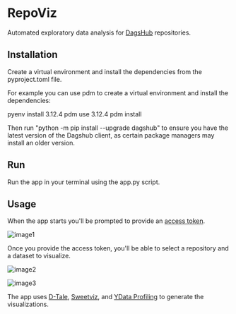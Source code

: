 # RepoViz

Automated exploratory data analysis for <a href="https://dagshub.com">DagsHub</a> repositories.

## Installation

Create a virtual environment and install the dependencies from the pyproject.toml file.

For example you can use pdm to create a virtual environment and install the dependencies:

pyenv install 3.12.4
pdm use 3.12.4
pdm install

Then run "python -m pip install --upgrade dagshub" to ensure you have the latest version of the Dagshub client, as certain package managers may install an older version.

## Run

Run the app in your terminal using the app.py script.

## Usage

When the app starts you'll be prompted to provide an <a href="https://dagshub.com/user/settings/tokens">access token</a>.

![image1](https://i.ibb.co/kB8dxwj/image.png)

Once you provide the access token, you'll be able to select a repository and a dataset to visualize.

![image2](https://i.ibb.co/tMTCJwR/image.png)
 
![image3](https://i.ibb.co/Z1G9QHh/image.png)

The app uses <a href="https://github.com/man-group/dtale">D-Tale</a>, <a href="https://pypi.org/project/sweetviz/">Sweetviz</a>, and <a href="https://github.com/ydataai/ydata-profiling">YData Profiling</a> to generate the visualizations.
